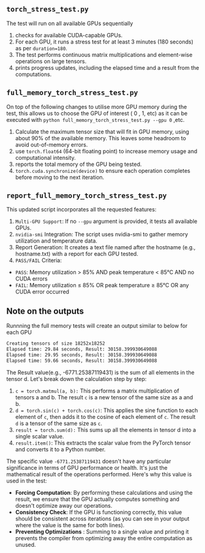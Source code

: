 ## `torch_stress_test.py`

The test will run on all available GPUs sequentially

1. checks for available CUDA-capable GPUs.
2. For each GPU, it runs a stress test for at least 3 minutes (180 seconds) as per `duration=180`.
3. The test performs continuous matrix multiplications and element-wise operations on large tensors.
4. prints progress updates, including the elapsed time and a result from the computations.

## `full_memory_torch_stress_test.py`

On top of the following changes to utilise more GPU memory during the test, this allows us to choose the GPU of interest ( 0 , 1, etc) as it can be executed with `python full_memory_torch_stress_test.py --gpu 0`   ,etc. 

1. Calculate the maximum tensor size that will fit in GPU memory, using about 90% of the available memory. This leaves some headroom to avoid out-of-memory errors.
2. use `torch.float64` (64-bit floating point) to increase memory usage and computational intensity.
3. reports the total memory of the GPU being tested.
4. `torch.cuda.synchronize(device)` to ensure each operation completes before moving to the next iteration.


## `report_full_memory_torch_stress_test.py`

This updated script incorporates all the requested features:

1. `Multi-GPU Support`: If no `--gpu` argument is provided, it tests all available GPUs.
2. `nvidia-smi` Integration: The script uses nvidia-smi to gather memory utilization and temperature data.
3. Report Generation: It creates a text file named after the hostname (e.g., hostname.txt) with a report for each GPU tested.
4. `PASS/FAIL` Criteria:
  - `PASS`: Memory utilization > 85% AND peak temperature < 85°C AND no CUDA errors
  - `FAIL`: Memory utilization ≤ 85% OR peak temperature ≥ 85°C OR any CUDA error occurred


## Note on the outputs

Runnning the full memory tests will create an output similar to below for each GPU

```bash
Creating tensors of size 18252x18252
Elapsed time: 29.84 seconds, Result: 30158.399930649088
Elapsed time: 29.95 seconds, Result: 30158.399930649088
Elapsed time: 59.66 seconds, Result: 30158.399930649088
```

The Result value(e.g., -6771.25387119431) is the sum of all elements in the tensor d. Let's break down the calculation step by step:

1. `c = torch.matmul(a, b):`
This performs a matrix multiplication of tensors a and b. The result `c` is a new tensor of the same size as a and b.
2. `d = torch.sin(c) + torch.cos(c)`:
This applies the sine function to each element of `c`, then adds it to the cosine of each element of `c`. The result `d` is a tensor of the same size as `c`.
3. `result = torch.sum(d):`
This sums up all the elements in tensor d into a single scalar value.
4. `result.item()`:
This extracts the scalar value from the PyTorch tensor and converts it to a Python number.

The specific value `-6771.25387119431` doesn't have any particular significance in terms of GPU performance or health. It's just the mathematical result of the operations performed.
Here's why this value is used in the test:

*  **Forcing Computation**: By performing these calculations and using the result, we ensure that the GPU actually computes something and doesn't optimize away our operations.
* **Consistency Check**: If the GPU is functioning correctly, this value should be consistent across iterations (as you can see in your output where the value is the same for both lines).
* **Preventing Optimizations** : Summing to a single value and printing it prevents the compiler from optimizing away the entire computation as unused.
